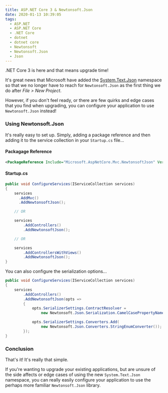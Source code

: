 ```yaml
---
title: ASP.NET Core 3 & Newtonsoft.Json
date: 2020-01-13 10:39:05
tags:
  - ASP.NET
  - ASP.NET Core
  - .NET Core
  - dotnet
  - dotnet core
  - Newtonsoft
  - Newtonsoft.Json
  - Json
---
```


.NET Core 3 is here and that means upgrade time!

It's great news that Microsoft have added the [System.Text.Json](https://docs.microsoft.com/en-us/dotnet/api/system.text.json?view=netcore-3.1) namespace so that we no longer have to reach for `Newtonsoft.Json` as the first thing we do after *File > New Project*.

However, if you don't feel ready, or there are few quirks and edge cases that you find when upgrading, you can configure your application to use `Newtonsoft.Json` instead!


### Using Newtonsoft.Json
It's really easy to set up. Simply, adding a package reference and then adding it to the service collection in your `Startup.cs` file...

#### Packagage Reference

```xml
<PackageReference Include="Microsoft.AspNetCore.Mvc.NewtonsoftJson" Version="3.1.1" />
```

#### Startup.cs
```csharp
public void ConfigureServices(IServiceCollection services)
{
    services
      .AddMvc()
      .AddNewtonsoftJson();

    // OR

    services
        .AddControllers()
        .AddNewtonsoftJson();

    // OR

    services
        .AddControllersWithViews()
        .AddNewtonsoftJson();
}
```
You can also configure the serialization options...
```csharp
public void ConfigureServices(IServiceCollection services)
{
    services
        .AddControllers()
        .AddNewtonsoftJson(opts =>
        {
            opts.SerializerSettings.ContractResolver =
                new Newtonsoft.Json.Serialization.CamelCasePropertyNamesContractResolver();

            opts.SerializerSettings.Converters.Add(
                new Newtonsoft.Json.Converters.StringEnumConverter());
        });
}
```

### Conclusion
That's it! It's really that simple.

If you're wanting to upgrade your existing applications, but are unsure of the side affects or edge cases of using the new `System.Text.Json` namespace, you can really easily configure your application to use the perhaps more familiar `Newtonsoft.Json` library.
